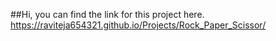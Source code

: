 ##Hi,
you can find the link for this project here.
https://raviteja654321.github.io/Projects/Rock_Paper_Scissor/
